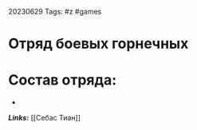20230629
Tags: #z #games 
# Отряд боевых горнечных 

# Состав отряда:

* 

***Links:*** [[Себас Тиан]] 

